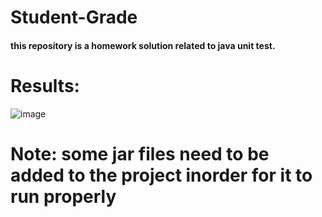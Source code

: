 # Student-Grade
#### this repository is a homework solution related to java unit test.
# Results:
![image](https://github.com/retajziad/Student-Grade/assets/129913977/98a939f2-8882-421c-890c-d1cc1bafd190)

# Note: some jar files need to be added to the project inorder for it to run properly
